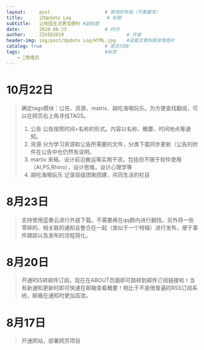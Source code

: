 ```yaml
---
layout:     post   				    # 使用的布局（不需要改）
title:      📋Update Log				# 标题 
subtitle:   让校园生活更加便利 #副标题
date:       2020-08-23 				# 时间
author:     ZZUID2019 						# 作者
header-img: img/post/Update Log/HTML.jpg 	#这篇文章标题背景图片
catalog: true 						# 是否归档
tags:								#标签
    - 🔧管理员
---
```


# 10月22日

> 确定tags模块：公告、资源、matrix、胡吃海喝玩乐。为方便查找翻阅，可以在网页右上角寻找TAGS。
>
> 1. 公告
>    公告按照时间+名称的形式。内容以名称、概要、时间地点等通知。
> 2. 资源
>    分为学习资源和公告所需要的文件，分类下载同步更新（公告的附件在公告中也仍然有说明。
> 3. martix
>    来稿、设计前沿搬运等实用干货。包括但不限于软件使用（AI,PS,Rhino），设计思维，设计心理学等
> 4. 胡吃海喝玩乐
>    记录班级团聚团建，共同生活的栏目

# 8月23日

> 支持使用蓝奏云进行外链下载。不需要再在qq群内进行翻找。另外将一些零碎的、相关联的通知会整合在一起（类似于一个特辑）进行发布，便于事件跟踪以及发布的流程简化。

# 8月20日

> 开通RSS转邮件订阅。现在在ABOUT页面即可跳转到邮件订阅链接啦！当有新通知更新时即可快速在邮箱查看概要！相比于不是很普遍的RSS订阅系统，邮箱在通知时更加高效。

# 8月17日

> 开通网站，部署网页项目
